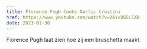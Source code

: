 ```yaml
---
title: Florence Pugh Cooks Garlic Crostini
href: https://www.youtube.com/watch?v=26ixBG5LCXk
date: 2023-01-30
---
```


Florence Pugh laat zien hoe zij een bruschetta maakt.
